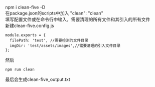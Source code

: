 npm i clean-five -D   
在package.json的scripts中加入 "clean": "clean"   
填写配置文件或在命令行中输入，需要清理的所有文件和其引入的所有文件  
新建clean-five.config.js
```
module.exports = {
  filePath: 'test', //需要检测的文件目录
  imgDir: 'test/assets/images',//需要清理的引入文件目录
};
```
然后
```
npm run clean
```
最后会生成clean-five_output.txt